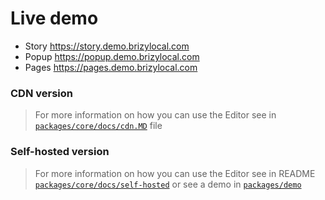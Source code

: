 # Live demo
- Story https://story.demo.brizylocal.com
- Popup https://popup.demo.brizylocal.com
- Pages https://pages.demo.brizylocal.com

### CDN version

> For more information on how you can use the Editor see in  [`packages/core/docs/cdn.MD`](https://github.com/EasyBrizy/Brizy-Local/blob/master/packages/core/docs/cdn.MD) file

### Self-hosted version

> For more information on how you can use the Editor see in README [`packages/core/docs/self-hosted`](https://github.com/EasyBrizy/Brizy-Local/blob/master/packages/core/docs/self-hosted.MD) or see a demo in [`packages/demo`](https://github.com/EasyBrizy/Brizy-Local/blob/master/packages/demo/README.MD)

